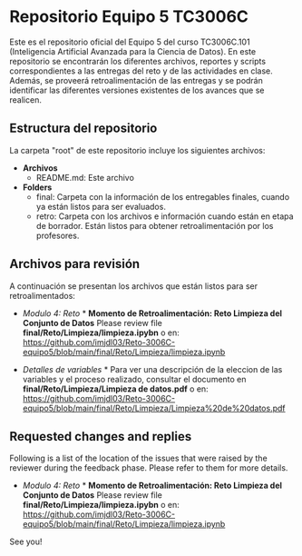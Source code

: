 # Repositorio Equipo 5 TC3006C
Este es el repositorio oficial del Equipo 5 del curso TC3006C.101 (Inteligencia Artificial Avanzada para la Ciencia de Datos). En este repositorio se encontrarán los diferentes archivos, reportes y scripts correspondientes a las entregas del reto y de las actividades en clase. Además, se proveerá retroalimentación de las entregas y se podrán identificar las diferentes versiones existentes de los avances que se realicen. 

## Estructura del repositorio
La carpeta "root" de este repositorio incluye los siguientes archivos:

* **Archivos**
  * README.md: Este archivo 
* **Folders**
  * final: Carpeta con la información de los entregables finales, cuando ya están listos para ser evaluados.
  * retro: Carpeta con los archivos e información cuando están en etapa de borrador. Están listos para obtener retroalimentación por los profesores.

## Archivos para revisión
A continuación se presentan los archivos que están listos para ser retroalimentados: 

* *Modulo 4: Reto*
		* **Momento de Retroalimentación: Reto Limpieza del Conjunto de Datos** Please review file **final/Reto/Limpieza/limpieza.ipybn** o en: 
		https://github.com/imjdl03/Reto-3006C-equipo5/blob/main/final/Reto/Limpieza/limpieza.ipynb
  
* *Detalles de variables*
		* Para ver una descripción de la eleccion de las variables y el proceso realizado, consultar el documento en **final/Reto/Limpieza/Limpieza de datos.pdf** o en: 
  		https://github.com/imjdl03/Reto-3006C-equipo5/blob/main/final/Reto/Limpieza/Limpieza%20de%20datos.pdf
		
  

## Requested changes and replies
Following is a list of the location of the issues that were raised by the reviewer during the feedback phase. Please refer to them for more details.

* *Modulo 4: Reto*
		* **Momento de Retroalimentación: Reto Limpieza del Conjunto de Datos** Please review file **final/Reto/Limpieza/limpieza.ipybn** o en: 
		https://github.com/imjdl03/Reto-3006C-equipo5/blob/main/final/Reto/Limpieza/limpieza.ipynb
		

See you!
